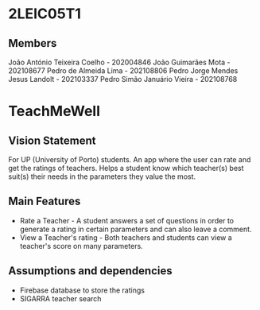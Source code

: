 # 2LEIC05T1

## Members

João António Teixeira Coelho - 202004846
João Guimarães Mota - 202108677
Pedro de Almeida Lima - 202108806
Pedro Jorge Mendes Jesus Landolt - 202103337
Pedro Simão Januário Vieira - 202108768

# TeachMeWell

## Vision Statement

For UP (University of Porto) students. An app where the user can rate and get the ratings of teachers. Helps a student know which teacher(s) best suit(s) their needs in the parameters they value the most.

## Main Features
 - Rate a Teacher - A student answers a set of questions in order to generate a rating in certain parameters and can also leave a comment.
 - View a Teacher's rating - Both teachers and students can view a teacher's score on many parameters.

## Assumptions and dependencies
 - Firebase database to store the ratings
 - SIGARRA teacher search